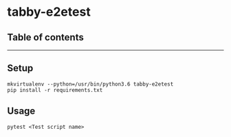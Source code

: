# tabby-e2etest

## Table of contents

---

## Setup

```
mkvirtualenv --python=/usr/bin/python3.6 tabby-e2etest
pip install -r requirements.txt
```

## Usage

```
pytest <Test script name>
```
